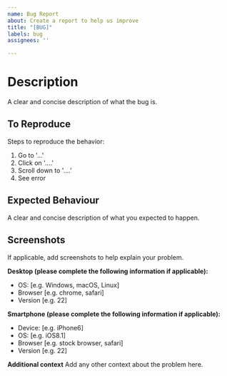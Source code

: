 ```yaml
---
name: Bug Report
about: Create a report to help us improve
title: "[BUG]"
labels: bug
assignees: ''

---
```


# Description
A clear and concise description of what the bug is.

## To Reproduce
Steps to reproduce the behavior:
1. Go to '...'
2. Click on '....'
3. Scroll down to '....'
4. See error

## Expected Behaviour
A clear and concise description of what you expected to happen.

## Screenshots
If applicable, add screenshots to help explain your problem.

**Desktop (please complete the following information if applicable):**
- OS: [e.g. Windows, macOS, Linux]
- Browser [e.g. chrome, safari]
- Version [e.g. 22]

**Smartphone (please complete the following information if applicable):**
- Device: [e.g. iPhone6]
- OS: [e.g. iOS8.1]
- Browser [e.g. stock browser, safari]
- Version [e.g. 22]

**Additional context**
Add any other context about the problem here.
